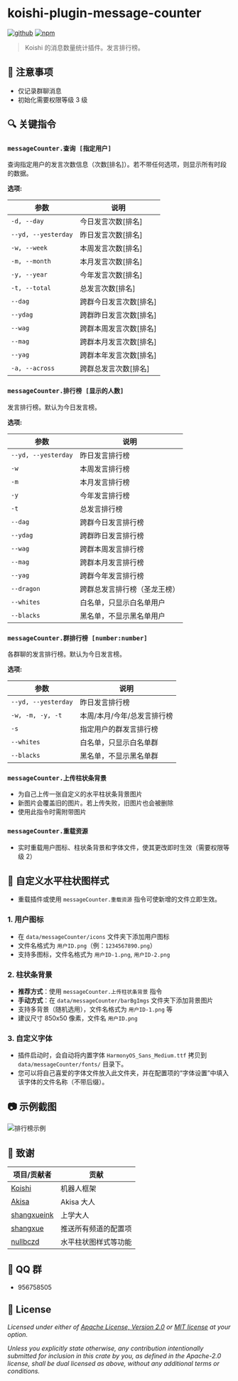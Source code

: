 # koishi-plugin-message-counter

[![github](https://img.shields.io/badge/github-araea/message_counter-8da0cb?style=for-the-badge&labelColor=555555&logo=github)](https://github.com/araea/koishi-plugin-message-counter)
[![npm](https://img.shields.io/npm/v/koishi-plugin-message-counter.svg?style=for-the-badge&color=fc8d62&logo=npm)](https://www.npmjs.com/package/koishi-plugin-message-counter)

> Koishi 的消息数量统计插件。发言排行榜。

## 📝 注意事项

- 仅记录群聊消息
- 初始化需要权限等级 3 级

## 🔍 关键指令

### `messageCounter.查询 [指定用户]`

查询指定用户的发言次数信息（次数[排名]）。若不带任何选项，则显示所有时段的数据。

**选项:**

| 参数 | 说明 |
|------|------|
| `-d, --day` | 今日发言次数[排名] |
| `--yd, --yesterday` | 昨日发言次数[排名] |
| `-w, --week` | 本周发言次数[排名] |
| `-m, --month` | 本月发言次数[排名] |
| `-y, --year` | 今年发言次数[排名] |
| `-t, --total` | 总发言次数[排名] |
| `--dag` | 跨群今日发言次数[排名] |
| `--ydag` | 跨群昨日发言次数[排名] |
| `--wag` | 跨群本周发言次数[排名] |
| `--mag` | 跨群本月发言次数[排名] |
| `--yag` | 跨群本年发言次数[排名] |
| `-a, --across` | 跨群总发言次数[排名] |

### `messageCounter.排行榜 [显示的人数]`

发言排行榜。默认为今日发言榜。

**选项:**

| 参数 | 说明 |
|------|------|
| `--yd, --yesterday` | 昨日发言排行榜 |
| `-w` | 本周发言排行榜 |
| `-m` | 本月发言排行榜 |
| `-y` | 今年发言排行榜 |
| `-t` | 总发言排行榜 |
| `--dag` | 跨群今日发言排行榜 |
| `--ydag` | 跨群昨日发言排行榜 |
| `--wag` | 跨群本周发言排行榜 |
| `--mag` | 跨群本月发言排行榜 |
| `--yag` | 跨群今年发言排行榜 |
| `--dragon` | 跨群总发言排行榜（圣龙王榜） |
| `--whites` | 白名单，只显示白名单用户 |
| `--blacks` | 黑名单，不显示黑名单用户 |

### `messageCounter.群排行榜 [number:number]`

各群聊的发言排行榜。默认为今日发言榜。

**选项:**

| 参数 | 说明 |
|------|------|
| `--yd, --yesterday` | 昨日发言排行榜 |
| `-w, -m, -y, -t` | 本周/本月/今年/总发言排行榜 |
| `-s` | 指定用户的群发言排行榜 |
| `--whites` | 白名单，只显示白名单群 |
| `--blacks` | 黑名单，不显示黑名单群 |

### `messageCounter.上传柱状条背景`

- 为自己上传一张自定义的水平柱状条背景图片
- 新图片会覆盖旧的图片。若上传失败，旧图片也会被删除
- 使用此指令时需附带图片

### `messageCounter.重载资源`

- 实时重载用户图标、柱状条背景和字体文件，使其更改即时生效（需要权限等级 2）

## 🎨 自定义水平柱状图样式

- 重载插件或使用 `messageCounter.重载资源` 指令可使新增的文件立即生效。

### 1. 用户图标

- 在 `data/messageCounter/icons` 文件夹下添加用户图标
- 文件名格式为 `用户ID.png`（例：`1234567890.png`）
- 支持多图标，文件名格式为 `用户ID-1.png`, `用户ID-2.png`

### 2. 柱状条背景

- **推荐方式**：使用 `messageCounter.上传柱状条背景` 指令
- **手动方式**：在 `data/messageCounter/barBgImgs` 文件夹下添加背景图片
- 支持多背景（随机选用），文件名格式为 `用户ID-1.png` 等
- 建议尺寸 850x50 像素，文件名 `用户ID.png`

### 3. 自定义字体

- 插件启动时，会自动将内置字体 `HarmonyOS_Sans_Medium.ttf` 拷贝到 `data/messageCounter/fonts/` 目录下。
- 您可以将自己喜爱的字体文件放入此文件夹，并在配置项的“字体设置”中填入该字体的文件名称（不带后缀）。

## 📷 示例截图

![排行榜示例](https://github.com/user-attachments/assets/a893f995-a74f-4170-a417-e826cf73f6a2)

## 🙏 致谢

| 项目/贡献者 | 贡献 |
|------------|------|
| [Koishi](https://koishi.chat/) | 机器人框架 |
| [Akisa](https://forum.koishi.xyz/u/akisa/summary) | Akisa 大人 |
| [shangxueink](https://github.com/araea/koishi-plugin-message-counter/pull/11) | 上学大人 |
| [shangxue](https://forum.koishi.xyz/u/shangxue/summary) | 推送所有频道的配置项 |
| [nullbczd](https://forum.koishi.xyz/u/nullbczd/summary) | 水平柱状图样式等功能 |

## 💬 QQ 群

- 956758505

## 📄 License

_Licensed under either of [Apache License, Version 2.0](LICENSE-APACHE) or [MIT license](LICENSE-MIT) at your option._

_Unless you explicitly state otherwise, any contribution intentionally submitted for inclusion in this crate by you, as defined in the Apache-2.0 license, shall be dual licensed as above, without any additional terms or conditions._
